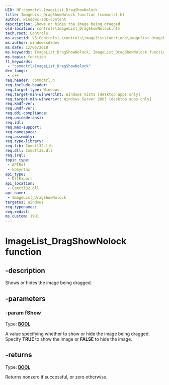 ```yaml
---
UID: NF:commctrl.ImageList_DragShowNolock
title: ImageList_DragShowNolock function (commctrl.h)
author: windows-sdk-content
description: Shows or hides the image being dragged.
old-location: controls\ImageList_DragShowNolock.htm
tech.root: Controls
ms.assetid: VS|Controls|~\controls\imagelist\functions\imagelist_dragshownolock.htm
ms.author: windowssdkdev
ms.date: 12/05/2018
ms.keywords: ImageList_DragShowNolock, ImageList_DragShowNolock function [Windows Controls], _win32_ImageList_DragShowNolock, _win32_ImageList_DragShowNolock_cpp, commctrl/ImageList_DragShowNolock, controls.ImageList_DragShowNolock, controls._win32_ImageList_DragShowNolock
ms.topic: function
f1_keywords: 
 - "commctrl/ImageList_DragShowNolock"
dev_langs:
 - c++
req.header: commctrl.h
req.include-header: 
req.target-type: Windows
req.target-min-winverclnt: Windows Vista [desktop apps only]
req.target-min-winversvr: Windows Server 2003 [desktop apps only]
req.kmdf-ver: 
req.umdf-ver: 
req.ddi-compliance: 
req.unicode-ansi: 
req.idl: 
req.max-support: 
req.namespace: 
req.assembly: 
req.type-library: 
req.lib: Comctl32.lib
req.dll: Comctl32.dll
req.irql: 
topic_type:
 - APIRef
 - kbSyntax
api_type:
 - DllExport
api_location:
 - Comctl32.dll
api_name:
 - ImageList_DragShowNolock
targetos: Windows
req.typenames: 
req.redist: 
ms.custom: 19H1
---
```


# ImageList_DragShowNolock function


## -description


Shows or hides the image being dragged. 


## -parameters




### -param fShow

Type: <b><a href="https://docs.microsoft.com/windows/desktop/WinProg/windows-data-types">BOOL</a></b>

A value specifying whether to show or hide the image being dragged. Specify <b>TRUE</b> to show the image or <b>FALSE</b> to hide the image. 


## -returns



Type: <b><a href="https://docs.microsoft.com/windows/desktop/WinProg/windows-data-types">BOOL</a></b>

Returns nonzero if successful, or zero otherwise. 



